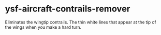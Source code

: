 # ysf-aircraft-contrails-remover
 Eliminates the wingtip contrails. The thin white lines that appear at the tip of the wings when you make a hard turn.
